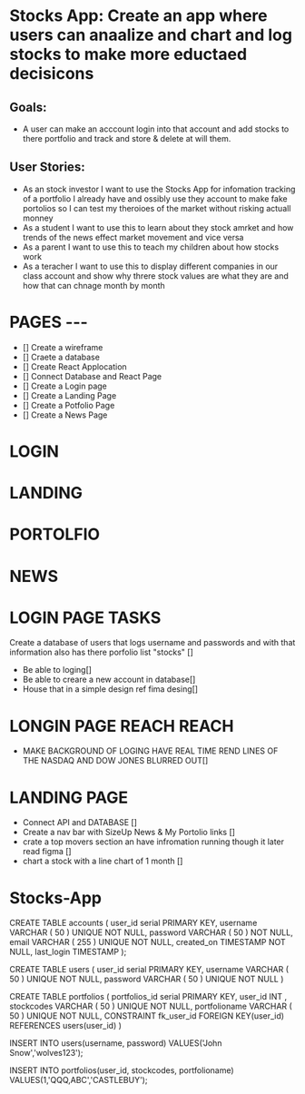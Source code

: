 # Stocks App: Create an app where users can anaalize and chart and log stocks to make more eductaed decisicons

## Goals: 
* A user can make an acccount login into that account and add stocks to there portfolio and track and store & delete at will them.

## User Stories:
* As an stock investor I want to use the Stocks App for infomation tracking of a portfolio I already have and ossibly use they account to make fake portolios so I can test my theroioes of the market without risking actuall monney 
* As a student I want to use this to learn about they stock amrket and how trends of the news effect market movement and vice versa
* As a parent I want to use this to teach my children about how stocks work  
* As a teracher I want to use this to display different companies in our class account and show why threre stock values are what they are and how that can chnage month by month

# PAGES ---
* [] Create a wireframe
* [] Craete a database
* [] Create  React Applocation
* [] Connect Database and React Page
* [] Create a Login page
* [] Create a Landing Page
* [] Create a Potfolio Page
* [] Create a News Page 

# LOGIN
# LANDING
# PORTOLFIO 
# NEWS 

# LOGIN PAGE TASKS

Create a database  of users that logs username and passwords and with that information also has there porfolio list "stocks" []
 * Be able to loging[] 
 * Be able to creare a new account in database[]
 * House that in  a simple design ref fima desing[]

                                
                                
# LONGIN PAGE REACH REACH
 * MAKE BACKGROUND OF LOGING HAVE REAL TIME REND LINES OF THE NASDAQ AND DOW JONES BLURRED OUT[]


# LANDING PAGE
* Connect API and DATABASE []
* Create a nav bar with SizeUp News & My Portolio links []
* crate a top movers section an have infromation running though it later  read figma []
* chart a stock with a line chart of 1 month []
# Stocks-App

CREATE TABLE accounts (
	user_id serial PRIMARY KEY,
	username VARCHAR ( 50 ) UNIQUE NOT NULL,
	password VARCHAR ( 50 ) NOT NULL,
	email VARCHAR ( 255 ) UNIQUE NOT NULL,
	created_on TIMESTAMP NOT NULL,
        last_login TIMESTAMP 
);

CREATE TABLE users (
    user_id serial PRIMARY KEY,
    username VARCHAR ( 50 ) UNIQUE NOT NULL,
    password VARCHAR ( 50 ) UNIQUE NOT NULL
)

CREATE TABLE portfolios (
    portfolios_id serial PRIMARY KEY,
    user_id INT ,
    stockcodes VARCHAR ( 50 ) UNIQUE NOT NULL,
    portfolioname VARCHAR ( 50 ) UNIQUE NOT NULL,
    CONSTRAINT fk_user_id
        FOREIGN KEY(user_id)
        REFERENCES users(user_id)
)

INSERT INTO  users(username, password)
VALUES('John Snow','wolves123');

INSERT INTO  portfolios(user_id, stockcodes, portfolioname)
VALUES(1,'QQQ,ABC','CASTLEBUY');